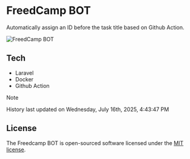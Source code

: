 # FreedCamp BOT

Automatically assign an ID before the task title based on Github Action.

![FreedCamp BOT](https://repository-images.githubusercontent.com/737932867/7d34798b-2680-471c-b089-a78a718d3d6a)

## Tech

- Laravel
- Docker
- Github Action

> [!NOTE]  
> History last updated on Wednesday, July 16th, 2025, 4:43:47 PM

## License

The Freedcamp BOT is open-sourced software licensed under the [MIT license](https://opensource.org/licenses/MIT).
